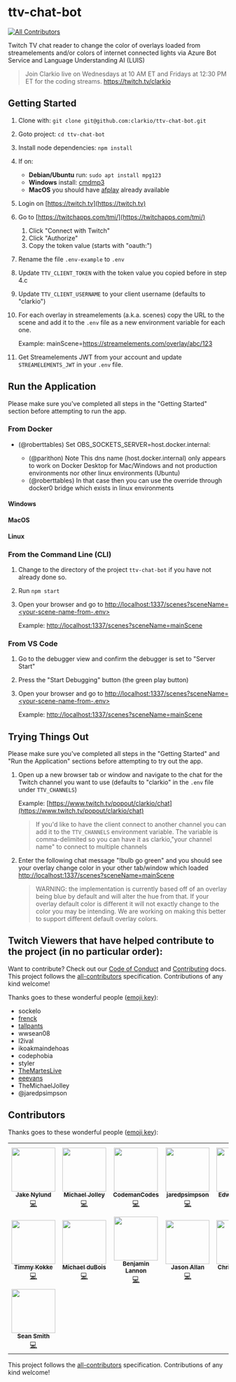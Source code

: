 # ttv-chat-bot
[![All Contributors](https://img.shields.io/badge/all_contributors-10-orange.svg?style=flat-square)](#contributors)

Twitch TV chat reader to change the color of overlays loaded from streamelements and/or colors of internet connected lights via Azure Bot Service and Language Understanding AI (LUIS)

> Join Clarkio live on Wednesdays at 10 AM ET and Fridays at 12:30 PM ET for the coding streams. https://twitch.tv/clarkio

## Getting Started

1. Clone with: `git clone git@github.com:clarkio/ttv-chat-bot.git`
1. Goto project: `cd ttv-chat-bot`
1. Install node dependencies: `npm install`
1. If on:
   * **Debian/Ubuntu** run: `sudo apt install mpg123`
   * **Windows** install: [cmdmp3](https://github.com/jimlawless/cmdmp3)
   * **MacOS** you should have [afplay](https://developer.apple.com/library/mac/documentation/Darwin/Reference/ManPages/man1/afplay.1.html) already available
1. Login on [https://twitch.tv](https://twitch.tv)
1. Go to [https://twitchapps.com/tmi/](https://twitchapps.com/tmi/)
   1. Click "Connect with Twitch"
   1. Click "Authorize"
   1. Copy the token value (starts with "oauth:")
1. Rename the file `.env-example` to `.env`
1. Update `TTV_CLIENT_TOKEN` with the token value you copied before in step 4.c
1. Update `TTV_CLIENT_USERNAME` to your client username (defaults to "clarkio")
1. For each overlay in streamelements (a.k.a. scenes) copy the URL to the scene and add it to the `.env` file as a new environment variable for each one.

   Example: mainScene=https://streamelements.com/overlay/abc/123

1. Get Streamelements JWT from your account and update `STREAMELEMENTS_JWT` in your `.env` file.

## Run the Application

Please make sure you've completed all steps in the "Getting Started" section before attempting to run the app.

### From Docker

- (@roberttables) Set OBS_SOCKETS_SERVER=host.docker.internal:<the port your OBS Websockets server is running>
  - (@parithon) Note This dns name (host.docker.internal) only appears to work on Docker Desktop for Mac/Windows and not production environments nor other linux environments (Ubuntu)
  - (@roberttables) In that case then you can use the override through docker0 bridge which exists in linux environments

#### Windows

#### MacOS

#### Linux

### From the Command Line (CLI)

1. Change to the directory of the project `ttv-chat-bot` if you have not already done so.
1. Run `npm start`
1. Open your browser and go to [http://localhost:1337/scenes?sceneName=<your-scene-name-from-.env>](http://localhost:1337/scenes?sceneName=)

   Example: [http://localhost:1337/scenes?sceneName=mainScene](http://localhost:1337/scenes?sceneName=mainScene)

### From VS Code

1. Go to the debugger view and confirm the debugger is set to "Server Start"
1. Press the "Start Debugging" button (the green play button)
1. Open your browser and go to [http://localhost:1337/scenes?sceneName=<your-scene-name-from-.env>](http://localhost:1337/scenes?sceneName=)

   Example: [http://localhost:1337/scenes?sceneName=mainScene](http://localhost:1337/scenes?sceneName=mainScene)

## Trying Things Out

Please make sure you've completed all steps in the "Getting Started" and "Run the Application" sections before attempting to try out the app.

1. Open up a new browser tab or window and navigate to the chat for the Twitch channel you want to use (defaults to "clarkio" in the `.env` file under `TTV_CHANNELS`)

   Example: [https://www.twitch.tv/popout/clarkio/chat](https://www.twitch.tv/popout/clarkio/chat)

   > If you'd like to have the client connect to another channel you can add it to the `TTV_CHANNELS` environment variable. The variable is comma-delimited so you can have it as clarkio,"your channel name" to connect to multiple channels

1. Enter the following chat message "!bulb go green" and you should see your overlay change color in your other tab/window which loaded [http://localhost:1337/scenes?sceneName=mainScene](http://localhost:1337/scenes?sceneName=mainScene)

   > WARNING: the implementation is currently based off of an overlay being blue by default and will alter the hue from that. If your overlay default color is different it will not exactly change to the color you may be intending. We are working on making this better to support different default overlay colors.

## Twitch Viewers that have helped contribute to the project (in no particular order):

Want to contribute? Check out our [Code of Conduct](CODE_OF_CONDUCT.md) and [Contributing](CONTRIBUTING.md) docs. This project follows the [all-contributors](https://github.com/all-contributors/all-contributors) specification.  Contributions of any kind welcome!

Thanks goes to these wonderful people ([emoji key](https://allcontributors.org/docs/en/emoji-key)):

- sockelo
- [frenck](https://github.com/frenck)
- [tallpants](https://github.com/tallpants)
- wwsean08
- l2ival
- ikoakmaindehoas
- codephobia
- styler
- [TheMartesLive](https://github.com/TheMartes)
- [eeevans](https://github.com/eeevans)
- TheMichaelJolley
- @jaredpsimpson

## Contributors

Thanks goes to these wonderful people ([emoji key](https://allcontributors.org/docs/en/emoji-key)):

<!-- ALL-CONTRIBUTORS-LIST:START - Do not remove or modify this section -->
<!-- prettier-ignore-start -->
<!-- markdownlint-disable -->
<table>
  <tr>
    <td align="center"><a href="https://github.com/jakegny"><img src="https://avatars2.githubusercontent.com/u/6787885?v=4" width="100px;" alt=""/><br /><sub><b>Jake Nylund</b></sub></a><br /><a href="https://github.com/clarkio/ttv-chat-bot/commits?author=jakegny" title="Code">💻</a></td>
    <td align="center"><a href="https://michaeljolley.com/"><img src="https://avatars2.githubusercontent.com/u/1228996?v=4" width="100px;" alt=""/><br /><sub><b>Michael Jolley</b></sub></a><br /><a href="https://github.com/clarkio/ttv-chat-bot/commits?author=MichaelJolley" title="Code">💻</a></td>
    <td align="center"><a href="https://github.com/CodemanCodes"><img src="https://avatars3.githubusercontent.com/u/46641880?v=4" width="100px;" alt=""/><br /><sub><b>CodemanCodes</b></sub></a><br /><a href="https://github.com/clarkio/ttv-chat-bot/commits?author=CodemanCodes" title="Code">💻</a></td>
    <td align="center"><a href="https://github.com/jaredpsimpson"><img src="https://avatars0.githubusercontent.com/u/1933150?v=4" width="100px;" alt=""/><br /><sub><b>jaredpsimpson</b></sub></a><br /><a href="https://github.com/clarkio/ttv-chat-bot/commits?author=jaredpsimpson" title="Code">💻</a></td>
    <td align="center"><a href="https://github.com/eeevans"><img src="https://avatars1.githubusercontent.com/u/272717?v=4" width="100px;" alt=""/><br /><sub><b>Edward Evans</b></sub></a><br /><a href="https://github.com/clarkio/ttv-chat-bot/commits?author=eeevans" title="Code">💻</a></td>
    <td align="center"><a href="https://nmarch213.github.io/Portfolio/"><img src="https://avatars1.githubusercontent.com/u/14193159?v=4" width="100px;" alt=""/><br /><sub><b>Nicholas March</b></sub></a><br /><a href="https://github.com/clarkio/ttv-chat-bot/commits?author=nmarch213" title="Code">💻</a></td>
    <td align="center"><a href="https://github.com/PatPat1567"><img src="https://avatars0.githubusercontent.com/u/41209202?v=4" width="100px;" alt=""/><br /><sub><b>PatPat1567</b></sub></a><br /><a href="https://github.com/clarkio/ttv-chat-bot/issues?q=author%3APatPat1567" title="Bug reports">🐛</a></td>
  </tr>
  <tr>
    <td align="center"><a href="http://timmykokke.com"><img src="https://avatars1.githubusercontent.com/u/2283621?v=4" width="100px;" alt=""/><br /><sub><b>Timmy Kokke</b></sub></a><br /><a href="https://github.com/clarkio/ttv-chat-bot/commits?author=sorskoot" title="Code">💻</a></td>
    <td align="center"><a href="https://www.mcduboiswebservices.com"><img src="https://avatars0.githubusercontent.com/u/39778093?v=4" width="100px;" alt=""/><br /><sub><b>Michael duBois</b></sub></a><br /><a href="https://github.com/clarkio/ttv-chat-bot/commits?author=MichaelCduBois" title="Code">💻</a></td>
    <td align="center"><a href="https://lannonbr.com"><img src="https://avatars2.githubusercontent.com/u/3685876?v=4" width="100px;" alt=""/><br /><sub><b>Benjamin Lannon</b></sub></a><br /><a href="https://github.com/clarkio/ttv-chat-bot/commits?author=lannonbr" title="Code">💻</a></td>
    <td align="center"><a href="https://github.com/OiYouYeahYou"><img src="https://avatars2.githubusercontent.com/u/20130059?v=4" width="100px;" alt=""/><br /><sub><b>Jason Allan</b></sub></a><br /><a href="https://github.com/clarkio/ttv-chat-bot/commits?author=OiYouYeahYou" title="Code">💻</a></td>
    <td align="center"><a href="https://toefrog.github.io/Blog/"><img src="https://avatars0.githubusercontent.com/u/1122675?v=4" width="100px;" alt=""/><br /><sub><b>Chris Gargotta</b></sub></a><br /><a href="https://github.com/clarkio/ttv-chat-bot/commits?author=ToeFrog" title="Code">💻</a> <a href="#ideas-ToeFrog" title="Ideas, Planning, & Feedback">🤔</a></td>
    <td align="center"><a href="https://github.com/Wingysam"><img src="https://avatars3.githubusercontent.com/u/18403742?v=4" width="100px;" alt=""/><br /><sub><b>Wingysam</b></sub></a><br /><a href="#ideas-Wingysam" title="Ideas, Planning, & Feedback">🤔</a></td>
    <td align="center"><a href="https://github.com/LuckyNoS7evin"><img src="https://avatars2.githubusercontent.com/u/30657709?v=4" width="100px;" alt=""/><br /><sub><b>LuckyNoS7evin</b></sub></a><br /><a href="https://github.com/clarkio/ttv-chat-bot/commits?author=LuckyNoS7evin" title="Code">💻</a></td>
  </tr>
  <tr>
    <td align="center"><a href="https://wwsean08.com"><img src="https://avatars1.githubusercontent.com/u/839261?v=4" width="100px;" alt=""/><br /><sub><b>Sean Smith</b></sub></a><br /><a href="https://github.com/clarkio/ttv-chat-bot/commits?author=wwsean08" title="Code">💻</a></td>
  </tr>
</table>

<!-- markdownlint-enable -->
<!-- prettier-ignore-end -->
<!-- ALL-CONTRIBUTORS-LIST:END -->

This project follows the [all-contributors](https://github.com/all-contributors/all-contributors) specification. Contributions of any kind welcome!
